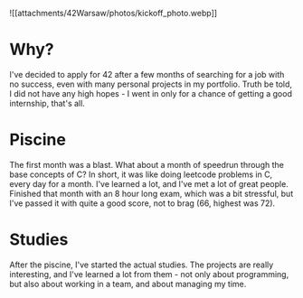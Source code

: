 ![[attachments/42Warsaw/photos/kickoff_photo.webp]]

# Why?

I've decided to apply for 42 after a few months of searching for a job with no success, even with many personal projects in my portfolio. Truth be told, I did not have any high hopes - I went in only for a chance of getting a good internship, that's all.

# Piscine

The first month was a blast. What about a month of speedrun through the base concepts of C? In short, it was like doing leetcode problems in C, every day for a month. I've learned a lot, and I've met a lot of great people. Finished that month with an 8 hour long exam, which was a bit stressful, but I've passed it with quite a good score, not to brag (66, highest was 72).

# Studies

After the piscine, I've started the actual studies. The projects are really interesting, and I've learned a lot from them - not only about programming, but also about working in a team, and about managing my time.
